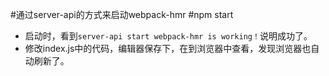 #通过server-api的方式来启动webpack-hmr
#npm start
* 启动时，看到`server-api start webpack-hmr is working！`说明成功了。
* 修改index.js中的代码，编辑器保存下，在到浏览器中查看，发现浏览器也自动刷新了。
